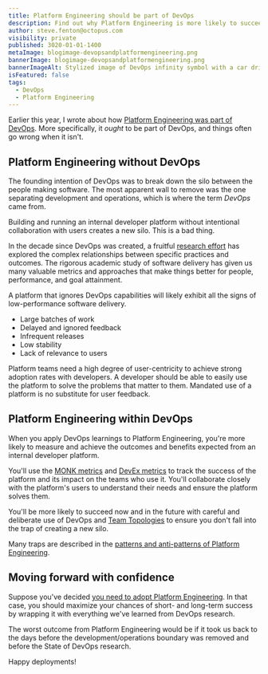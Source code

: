 ```yaml
---
title: Platform Engineering should be part of DevOps
description: Find out why Platform Engineering is more likely to succeed with DevOps than without it.
author: steve.fenton@octopus.com
visibility: private
published: 3020-01-01-1400
metaImage: blogimage-devopsandplatformengineering.png
bannerImage: blogimage-devopsandplatformengineering.png
bannerImageAlt: Stylized image of DevOps infinity symbol with a car driving on it and increasing speed over golden arrows.
isFeatured: false
tags: 
  - DevOps
  - Platform Engineering
---
```


Earlier this year, I wrote about how [Platform Engineering was part of DevOps](https://octopus.com/blog/devops-platform-engineering). More specifically, it *ought* to be part of DevOps, and things often go wrong when it isn't.

## Platform Engineering without DevOps

The founding intention of DevOps was to break down the silo between the people making software. The most apparent wall to remove was the one separating development and operations, which is where the term *DevOps* came from.

Building and running an internal developer platform without intentional collaboration with users creates a new silo. This is a bad thing.

In the decade since DevOps was created, a fruitful [research effort](https://dora.dev) has explored the complex relationships between specific practices and outcomes. The rigorous academic study of software delivery has given us many valuable metrics and approaches that make things better for people, performance, and goal attainment.

A platform that ignores DevOps capabilities will likely exhibit all the signs of low-performance software delivery.

- Large batches of work
- Delayed and ignored feedback
- Infrequent releases
- Low stability
- Lack of relevance to users

Platform teams need a high degree of user-centricity to achieve strong adoption rates with developers. A developer should be able to easily use the platform to solve the problems that matter to them. Mandated use of a platform is no substitute for user feedback.

## Platform Engineering within DevOps

When you apply DevOps learnings to Platform Engineering, you're more likely to measure and achieve the outcomes and benefits expected from an internal developer platform.

You'll use the [MONK metrics](https://octopus.com/devops/metrics/monk-metrics/) and [DevEx metrics](https://octopus.com/devops/metrics/devex-metrics/) to track the success of the platform and its impact on the teams who use it. You'll collaborate closely with the platform's users to understand their needs and ensure the platform solves them.

You'll be more likely to succeed now and in the future with careful and deliberate use of DevOps and [Team Topologies](https://teamtopologies.com/) to ensure you don't fall into the trap of creating a new silo.

Many traps are described in the [patterns and anti-patterns of Platform Engineering](https://octopus.com/devops/platform-engineering/patterns-anti-patterns/).

## Moving forward with confidence

Suppose you've decided [you need to adopt Platform Engineering](https://octopus.com/devops/platform-engineering/when-to-adopt-platform-engineering/). In that case, you should maximize your chances of short- and long-term success by wrapping it with everything we've learned from DevOps research.

The worst outcome from Platform Engineering would be if it took us back to the days before the development/operations boundary was removed and before the State of DevOps research.

Happy deployments!